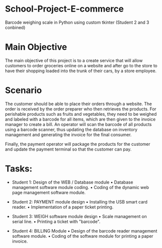 # School-Project-E-commerce
Barcode weighing scale in Python using custom tkinter (Student 2 and 3 conbined)

# Main Objective
The main objective of this project is to a create service that will allow customers to order groceries online on a website and after go to the store to have their shopping loaded into the trunk of their cars, by a store employee. 

# Scenario
The customer should be able to place their orders through a website. The order is received by the order preparer who then retrieves the products. For perishable products such as fruits and vegetables, they need to be weighed and labeled with a barcode for all items, which are then given to the invoice manager to create a bill. An operator will scan the barcode of all products using a barcode scanner, thus updating the database on inventory management and generating the invoice for the final consumer.

Finally, the payment operator will package the products for the customer and update the payment terminal so that the customer can pay.

# Tasks:
- Student 1: Design of the WEB / Database module
    • Database management software module coding.
    • Coding of the dynamic web page management software module.
    
- Student 2: PAYMENT module design
    • Installing the USB smart card reader.
    • Implementation of a paper ticket printing.
              
- Student 3: WEIGH software module design
    • Scale management on serial line.
    • Printing a ticket with "barcode".
    
- Student 4: BILLING Module
    • Design of the barcode reader management software module.
    • Coding of the software module for printing a paper invoice.    
